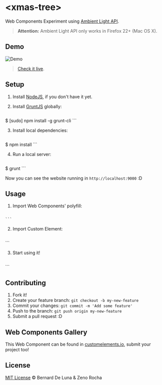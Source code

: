 # &lt;xmas-tree&gt;

Web Components Experiment using [Ambient Light API](http://www.w3.org/TR/ambient-light/).

> **Attention:** Ambient Light API only works in Firefox 22+ (Mac OS X).

## Demo

![Demo]()

> [Check it live](http://bernarddeluna.github.io/xmas-tree).

## Setup

1. Install [NodeJS](http://nodejs.org/download/), if you don't have it yet.

2. Install [GruntJS](http://gruntjs.com/) globally:

	```sh
$ [sudo] npm install -g grunt-cli
	```

3. Install local dependencies:

	```sh
$ npm install
	```

4. Run a local server:

	```sh
$ grunt
	```

Now you can see the website running in `http://localhost:9000` :D

## Usage

1. Import Web Components' polyfill:

	```xml
<script src="//cdnjs.cloudflare.com/ajax/libs/polymer/0.0.20130816/polymer.min.js"></script>
	```

2. Import Custom Element:

	```xml
<link rel="import" href="src/xmas-tree.html">
	```

3. Start using it!

	```xml
<xmas-tree></xmas-tree>
	```

## Contributing

1. Fork it!
2. Create your feature branch: `git checkout -b my-new-feature`
3. Commit your changes: `git commit -m 'Add some feature'`
4. Push to the branch: `git push origin my-new-feature`
5. Submit a pull request :D

## Web Components Gallery
This Web Component can be found in [customelements.io](http://customelements.io), submit your project too!

## License

[MIT License](http://opensource.org/licenses/MIT) © Bernard De Luna & Zeno Rocha